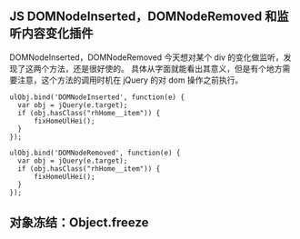 #

## JS DOMNodeInserted，DOMNodeRemoved 和监听内容变化插件

DOMNodeInserted，DOMNodeRemoved
今天想对某个 div 的变化做监听，发现了这两个方法，还是很好使的。
具体从字面就能看出其意义，但是有个地方需要注意，这个方法的调用时机在 jQuery 的对 dom 操作之前执行。

```code
ulObj.bind('DOMNodeInserted', function(e) {  
  var obj = jQuery(e.target);  
  if (obj.hasClass("rhHome__item")) {  
      fixHomeUlHei();  
  }  
});  
```

```code
ulObj.bind('DOMNodeRemoved', function(e) {  
  var obj = jQuery(e.target);  
  if (obj.hasClass("rhHome__item")) {  
      fixHomeUlHei();  
  }  
});  
```

## 对象冻结：Object.freeze
